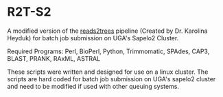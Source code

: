# R2T-S2
A modified version of the [reads2trees](https://github.com/kheyduk/reads2trees) pipeline (Created by Dr. Karolina Heyduk) for batch job submission on UGA's Sapelo2 Cluster.

Required Programs: Perl, BioPerl, Python, Trimmomatic, SPAdes, CAP3, BLAST, PRANK, RAxML, ASTRAL

These scripts were written and designed for use on a linux cluster. The scripts are hard coded for batch job submission on UGA's sapelo2 cluster and need to be modified if used with other queuing systems.

